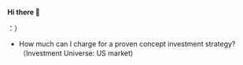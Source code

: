 **Hi there 👋**

：）
- How much can I charge for a proven concept investment strategy? （Investment Universe: US market)
